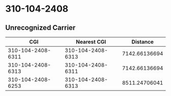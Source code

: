 # 310-104-2408
## Unrecognized Carrier


| CGI | Nearest CGI | Distance |
|-----|-------------|----------|
| 310-104-2408-6311 | 310-104-2408-6313 | 7142.66136694 |
| 310-104-2408-6313 | 310-104-2408-6311 | 7142.66136694 |
| 310-104-2408-6253 | 310-104-2408-6313 | 8511.24706041 |
